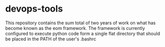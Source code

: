 devops-tools
============

This repository contains the sum total of two years of work on what has become known as the eom framework.
The framework is currently configured to execute python code form a single flat directory that should be placed
in the PATH of the user's .bashrc
